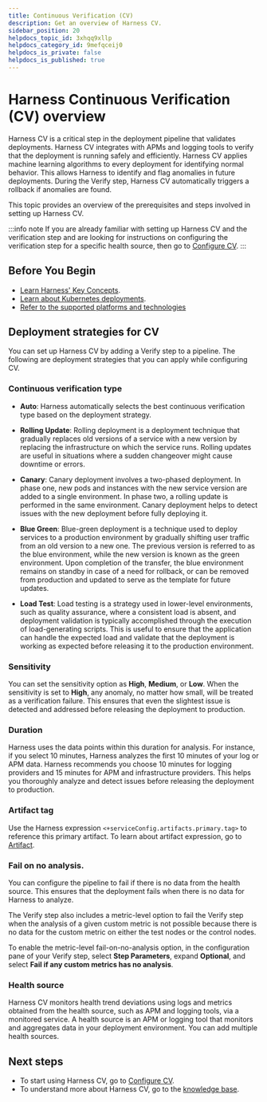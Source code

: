 ```yaml
---
title: Continuous Verification (CV)
description: Get an overview of Harness CV.
sidebar_position: 20
helpdocs_topic_id: 3xhqq9xllp
helpdocs_category_id: 9mefqceij0
helpdocs_is_private: false
helpdocs_is_published: true
---
```


# Harness Continuous Verification (CV) overview

Harness CV is a critical step in the deployment pipeline that validates deployments. Harness CV integrates with APMs and logging tools to verify that the deployment is running safely and efficiently. Harness CV applies machine learning algorithms to every deployment for identifying normal behavior. This allows Harness to identify and flag anomalies in future deployments. During the Verify step, Harness CV automatically triggers a rollback if anomalies are found.

This topic provides an overview of the prerequisites and steps involved in setting up Harness CV.

:::info note
If you are already familiar with setting up Harness CV and the verification step and are looking for instructions on configuring the verification step for a specific health source, then go to [Configure CV](/docs/category/configure-cv).
:::


## Before You Begin

* [Learn Harness' Key Concepts](/docs/platform/get-started/key-concepts.md).
* [Learn about Kubernetes deployments](../deploy-srv-diff-platforms/kubernetes/kubernetes-cd-quickstart.md).
* [Refer to the supported platforms and technologies](/docs/continuous-delivery/verify/cv-whats-supported.md)


## Deployment strategies for CV

You can set up Harness CV by adding a Verify step to a pipeline. The following are deployment strategies that you can apply while configuring CV.


###  Continuous verification type
   
- **Auto**: Harness automatically selects the best continuous verification type based on the deployment strategy.
    
- **Rolling Update**: Rolling deployment is a deployment technique that gradually replaces old versions of a service with a new version by replacing the infrastructure on which the service runs. Rolling updates are useful in situations where a sudden changeover might cause downtime or errors.
    
- **Canary**: Canary deployment involves a two-phased deployment. In phase one, new pods and instances with the new service version are added to a single environment. In phase two, a rolling update is performed in the same environment. Canary deployment helps to detect issues with the new deployment before fully deploying it.
    
- **Blue Green**: Blue-green deployment is a technique used to deploy services to a production environment by gradually shifting user traffic from an old version to a new one. The previous version is referred to as the blue environment, while the new version is known as the green environment. Upon completion of the transfer, the blue environment remains on standby in case of a need for rollback, or can be removed from production and updated to serve as the template for future updates.
    
- **Load Test**: Load testing is a strategy used in lower-level environments, such as quality assurance, where a consistent load is absent, and deployment validation is typically accomplished through the execution of load-generating scripts. This is useful to ensure that the application can handle the expected load and validate that the deployment is working as expected before releasing it to the production environment.


### Sensitivity

You can set the sensitivity option as **High**, **Medium**, or **Low**. When the sensitivity is set to **High**, any anomaly, no matter how small, will be treated as a verification failure. This ensures that even the slightest issue is detected and addressed before releasing the deployment to production.


### Duration

Harness uses the data points within this duration for analysis. For instance, if you select 10 minutes, Harness analyzes the first 10 minutes of your log or APM data. Harness recommends you choose 10 minutes for logging providers and 15 minutes for APM and infrastructure providers. This helps you thoroughly analyze and detect issues before releasing the deployment to production.


### Artifact tag

Use the Harness expression `<+serviceConfig.artifacts.primary.tag>` to reference this primary artifact. To learn about artifact expression, go to [Artifact](/docs/platform/variables-and-expressions/harness-variables/#artifact).


### Fail on no analysis. 
   
You can configure the pipeline to fail if there is no data from the health source. This ensures that the deployment fails when there is no data for Harness to analyze.

The Verify step also includes a metric-level option to fail the Verify step when the analysis of a given custom metric is not possible because there is no data for the custom metric on either the test nodes or the control nodes.

To enable the metric-level fail-on-no-analysis option, in the configuration pane of your Verify step, select **Step Parameters**, expand **Optional**, and select **Fail if any custom metrics has no analysis**.

### Health source

Harness CV monitors health trend deviations using logs and metrics obtained from the health source, such as APM and logging tools, via a monitored service. A health source is an APM or logging tool that monitors and aggregates data in your deployment environment. You can add multiple health sources.


## Next steps

- To start using Harness CV, go to [Configure CV](/docs/category/configure-cv).
- To understand more about Harness CV, go to the [knowledge base](/kb/continuous-delivery).



